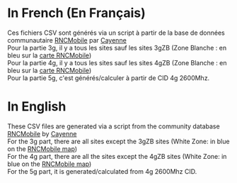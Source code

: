 # In French (En Français)

Ces fichiers CSV sont générés via un script à partir de la base de données communautaire [RNCMobile](https://rncmobile.net/wp/157) par [Cayenne](https://github.com/cayenne17)  
Pour la partie 3g, il y a tous les sites sauf les sites 3gZB (Zone Blanche : en bleu sur la [carte RNCMobile](https://rncmobile.net/map))  
Pour la partie 4g, il y a tous les sites sauf les sites 4gZB (Zone Blanche : en bleu sur la [carte RNCMobile](https://rncmobile.net/map))  
Pour la partie 5g, c'est générés/calculer à partir de CID 4g 2600Mhz.   

# In English

These CSV files are generated via a script from the community database [RNCMobile](https://rncmobile.net/wp/157) by [Cayenne](https://github.com/cayenne17)  
For the 3g part, there are all sites except the 3gZB sites (White Zone: in blue on the [RNCMobile map](https://rncmobile.net/map))  
For the 4g part, there are all the sites except the 4gZB sites (White Zone: in blue on the [RNCMobile map](https://rncmobile.net/map))  
For the 5g part, it is generated/calculated from 4g 2600Mhz CID.   
